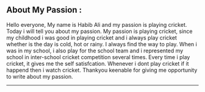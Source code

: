 ## About My Passion :
Hello everyone, My name is Habib Ali and my passion is playing cricket.
Today i will tell you about my passion. My passion is playing cricket, since my childhood i was good in playing cricket and i always play cricket whether is the day is cold, hot or rainy. I always find the way to play. When i was in my school, i also play for the school team and i represented my school in inter-school cricket competition several times. Every time i play cricket, it gives me the self satisfcation. Whenever i dont play cricket if it happend then i watch cricket.
Thankyou keenable for giving me opportunity to write about my passion.

****
